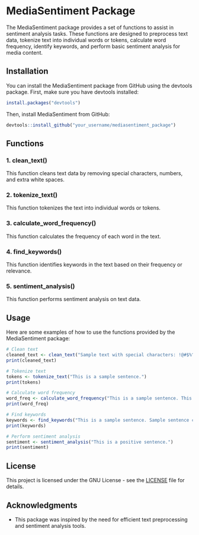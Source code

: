 
# MediaSentiment Package

The MediaSentiment package provides a set of functions to assist in sentiment analysis tasks. These functions are designed to preprocess text data, tokenize text into individual words or tokens, calculate word frequency, identify keywords, and perform basic sentiment analysis for media content.

## Installation

You can install the MediaSentiment package from GitHub using the devtools package. First, make sure you have devtools installed:

```R
install.packages("devtools")
```

Then, install MediaSentiment from GitHub:

```R
devtools::install_github("your_username/mediasentiment_package")
```

## Functions

### 1. clean_text()

This function cleans text data by removing special characters, numbers, and extra white spaces.

### 2. tokenize_text()

This function tokenizes the text into individual words or tokens.

### 3. calculate_word_frequency()

This function calculates the frequency of each word in the text.

### 4. find_keywords()

This function identifies keywords in the text based on their frequency or relevance.

### 5. sentiment_analysis()

This function performs sentiment analysis on text data.

## Usage

Here are some examples of how to use the functions provided by the MediaSentiment package:

```R
# Clean text
cleaned_text <- clean_text("Sample text with special characters: !@#$%^&*()")
print(cleaned_text)

# Tokenize text
tokens <- tokenize_text("This is a sample sentence.")
print(tokens)

# Calculate word frequency
word_freq <- calculate_word_frequency("This is a sample sentence. This sentence is a sample.")
print(word_freq)

# Find keywords
keywords <- find_keywords("This is a sample sentence. Sample sentence contains sample words.")
print(keywords)

# Perform sentiment analysis
sentiment <- sentiment_analysis("This is a positive sentence.")
print(sentiment)
```

## License

This project is licensed under the GNU License - see the [LICENSE](LICENSE) file for details.

## Acknowledgments

- This package was inspired by the need for efficient text preprocessing and sentiment analysis tools.

